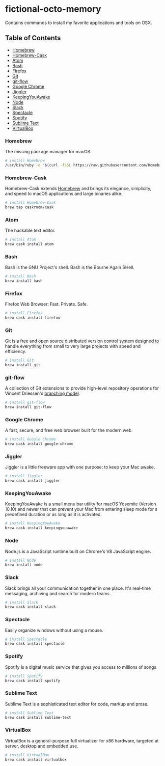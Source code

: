 # fictional-octo-memory
Contains commands to install my favorite applications and tools on OSX.

## Table of Contents
- [Homebrew](#homebrew)
- [Homebrew-Cask](#homebrew-cask)
- [Atom](#atom)
- [Bash](#bash)
- [Firefox](#firefox)
- [Git](#git)
- [git-flow](#git-flow)
- [Google Chrome](#google-chrome)
- [Jiggler](#jiggler)
- [KeepingYouAwake](#keepingyouawake)
- [Node](#node)
- [Slack](#slack)
- [Spectacle](#spectacle)
- [Spotify](#spotify)
- [Sublime Text](#sublime-text)
- [VirtualBox](#virtualbox)

### Homebrew
The missing package manager for macOS.
```sh
# install Homebrew
/usr/bin/ruby -e "$(curl -fsSL https://raw.githubusercontent.com/Homebrew/install/master/install)"
```

### Homebrew-Cask
Homebrew-Cask extends [Homebrew](brew.sh "Homebrew") and brings its elegance, simplicity, and speed to macOS applications and large binaries alike.
```sh
# install Homebrew-Cask
brew tap caskroom/cask
```

### Atom
The hackable text editor.
```sh
# install Atom
brew cask install atom
```

### Bash
Bash is the GNU Project's shell. Bash is the Bourne Again SHell.
```sh
# install Bash
brew install bash
```

### Firefox
Firefox Web Browser: Fast. Private. Safe.
```sh
# install Firefox
brew cask install firefox
```


### Git
Git is a free and open source distributed version control system designed to handle everything from small to very large projects with speed and efficiency.
```sh
# install Git
brew install git
```

### git-flow
A collection of Git extensions to provide high-level repository operations for Vincent Driessen's [branching model](http://nvie.com/posts/a-successful-git-branching-model/).
```sh
# install git-flow
brew install git-flow
```

### Google Chrome
A fast, secure, and free web browser built for the modern web.
```sh
# install Google Chrome
brew cask install google-chrome
```

### Jiggler
Jiggler is a little freeware app with one purpose: to keep your Mac awake.
```sh
# install Jiggler
brew cask install jiggler
```

### KeepingYouAwake
KeepingYouAwake is a small menu bar utility for macOS Yosemite (Version 10.10) and newer that can prevent your Mac from entering sleep mode for a predefined duration or as long as it is activated.
```sh
# install KeepingYouAwake
brew cask install keepingyouawake
```

### Node
Node.js is a JavaScript runtime built on Chrome's V8 JavaScript engine.
```sh
# install Node
brew install node
```

### Slack
Slack brings all your communication together in one place. It's real-time messaging, archiving and search for modern teams.
```sh
# install Slack
brew cask install slack
```

### Spectacle
Easily organize windows without using a mouse.
```sh
# install Spectacle
brew cask install spectacle
```

### Spotify
Spotify is a digital music service that gives you access to millions of songs.
```sh
# install Spotify
brew cask install spotify
```

### Sublime Text
Sublime Text is a sophisticated text editor for code, markup and prose.
```sh
# install Sublime Text
brew cask install sublime-text
```

### VirtualBox
VirtualBox is a general-purpose full virtualizer for x86 hardware, targeted at server, desktop and embedded use.
```sh
# install VirtualBox
brew cask install virtualbox
```